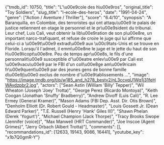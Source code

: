 {"tmdb_id": 10750, "title": "L'\u00e9cole des h\u00e9ros", "original_title": "Toy Soldiers", "slug_title": "l-ecole-des-heros", "date": "1991-04-24", "genre": ["Action / Aventure / Thriller"], "score": "6.4/10", "synopsis": "A Baranquilla, en Colombie, des terroristes qui ont attaqu\u00e9 le palais de justice retiennent en otage le personnel et le pr\u00e9sident du tribunal. Leur chef, Luis Cali, veut obtenir la lib\u00e9ration de son p\u00e8re, un important narco-trafiquant, et refuse de croire le juge qui lui affirme que celui-ci a \u00e9t\u00e9 extrad\u00e9 aux \u00c9tats-Unis et se trouve en Floride. Lorsqu'il l'admet, il emm\u00e8ne le juge et le jette du haut de son h\u00e9licopt\u00e8re. Peu de temps apr\u00e8s, le fils d'une personnalit\u00e9 susceptible d'\u00eatre enlev\u00e9 par Cali est \u00e9vacu\u00e9 par le FBI d'un coll\u00e8ge am\u00e9ricain fr\u00e9quent\u00e9 par des jeunes gens de bonne famille d\u00e9j\u00e0 exclus de nombre d'\u00e9tablissements ...", "image": "https://image.tmdb.org/t/p/w185_and_h278_bestv2/nL3ccvqU1Wq1j31feHWAydzpbr2.jpg", "actors": ["Sean Astin (William 'Billy' Tepper)", "Wil Wheaton (Joseph 'Joey' Trotta)", "George Perez (Ricardo Montoya)", "Keith Coogan (Jonathan 'Snuffy' Bradberry)", "Andrew Divoff (Luis Cali)", "R. Lee Ermey (General Kramer)", "Mason Adams (FBI Dep. Asst. Dir. Otis Brown)", "Denholm Elliott (Dr. Robert Gould - Headmaster)", "Louis Gossett Jr. (Dean Edward Parker)", "T.E. Russell (Henry 'Hank' Giles III)", "Shawn Phelan (Derek 'Yogurt')", "Michael Champion (Jack Thorpe)", "Tracy Brooks Swope (Jennifer (voice))", "Max Manwell (HRT Commander)", "Joe Inscoe (Agent Grimes)", "Jerry Orbach (Albert Trotta)"], "comments": [], "recommandations_id": [12633, 19143, 9086, 16441], "youtube_key": "x1b7Q0gmR-Y"}